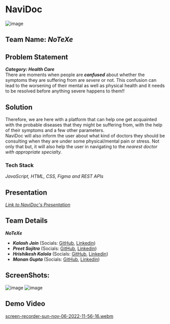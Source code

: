 # NaviDoc
![image](https://user-images.githubusercontent.com/97169623/200155396-d97a6621-89c9-4438-8bae-fde059fa50fe.png)

## Team Name: _NoTeXe_

## Problem Statement
***Category: Health Care***  
There are moments when people are **_confused_** about whether the symptoms they are suffering from are _severe_ or not. This confusion can lead to the worsening of their mental as well as physical health and it needs to be resolved before anything severe happens to them!!

## Solution

Therefore, we are here with a platform that can help one get acquainted with the probable diseases that they might be suffering from, with the help of their symptoms and a few other parameters.  
NaviDoc will also inform the user about what kind of doctors they should be consulting when they are under some physical/mental pain or stress. Not only that but, it will also help the user in navigating to the _nearest doctor with appropriate specialty._

### Tech Stack

_JavaScript, HTML, CSS, Figma and REST APIs_

## Presentation

[_Link to NaviDoc's Presentation_](https://www.canva.com/design/DAFRH9h8A8E/m1_SuIuVbLH88hLdusrNgg/view?utm_content=DAFRH9h8A8E&utm_campaign=designshare&utm_medium=link&utm_source=homepage_design_menu)

## Team Details

**_NoTeXe_**

- **_Kalash Jain_** (Socials: [GitHub](https://github.com/kalashjain23), [Linkedin](https://www.linkedin.com/in/kalashjain513/))
- **_Preet Sojitra_** (Socials: [GitHub](https://github.com/Preet-Sojitra), [Linkedin](https://www.linkedin.com/in/preet-sojitra/))
- **_Hrishikesh Kalola_** (Socials: [GitHub](https://github.com/hrishi-008), [Linkedin](https://www.linkedin.com/in/hrishk/))
- **_Manan Gupta_** (Socials: [GitHub](https://github.com/manan152003), [Linkedin](https://www.linkedin.com/in/manan152003/))

## ScreenShots:
![image](https://user-images.githubusercontent.com/87543808/200156381-cf05a4d5-e831-4924-aac0-5d96f297aa6e.png)
![image](https://user-images.githubusercontent.com/87543808/200156580-563f0e1f-2305-4d58-9243-0e9e7eec3a0c.png)

## Demo Video
[screen-recorder-sun-nov-06-2022-11-56-16.webm](https://user-images.githubusercontent.com/99275086/200157481-6db17a3e-6fa0-4881-9e04-11b7d9ef639c.webm)
